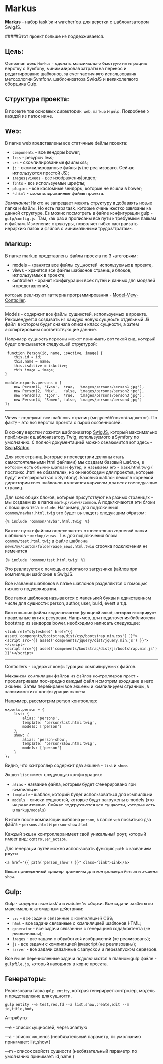 Markus
========================

**Markus** - набор task'ок и watcher'ов, для верстки с шаблонизатором SwigJS.

#####Этот проект больше не поддерживается.

Цель:
------------

Основная цель `Markus` - сделать максимально быструю интеграцию верстку с Symfony, минимизировав затраты на перенос и редактирование шаблонов, за счет частичного использования методологии Symfony, шаблонизатора SwigJS и великолепного сборщика Gulp.

Структура проекта:
------------

В проекте три основных директории: `web`, `markup` и `gulp`. Подробнее о каждой из папок ниже.

Web:
------------
В папке web представлены все статичные файлы проекта: 
- `components` - все вендоры bower;
- `less` - ресурсы less;
- `css`  - скомпилированные файлы css;
- `js` - скомпилированные файлы js (не реализовано. Сейчас используются простой JS);
- `images|videos` - все изображения|видео;
- `fonts` - все используемые шрифты;
- `plugins` - все кастомные вендоры, которые не вошли в bower;
- `*.html` - скомпилированные файлы проекта.

*Замечание:* Никто не запрещает менять структуру и добавлять новые папки и файлы. Но есть пара task, которые очень жестко завязаны на данной структуре. Ее можно посмотреть в файле конфигурации gulp - `gulp/config.js`. Там, как раз и  прописаны все пути к требуемым папкам и файлам.  Изменение структуры, позволяет гибко настраивать иерархию папок и файлов с минимальными трудозатратами.

Markup:
------------

В папке markup представлены файлы проекта по 3 категориям:
- models – хранятся все файлы сущностей, используемых в проекте,
- views - хранятся все файлы шаблонов страниц и блоков, используемых в проекте, 
- controllers - хранит конфигурации всех путей и данных для моделей и представлений,

которые реализуют паттерна программирования - [Model-View-Controller]. 

***

Models  - содержит  все файлы сущностей, используемых в проекте. Рекомендуется создавать на каждую новую сущность отдельный JS файл, в котором будет сначала описан класс сущности, а затем экспортированы соответствующие данные. 

Например сущность персоны может принимать вот такой вид, который будет описывается следующей структурой:

```shell
 function Person(id, name, isActive, image) {
    this.id = id;
    this.name = name;
    this.isActive = isActive;
    this.image = image;
}

module.exports.persons = [
    new Person(1, 'Ivan',  true,  'images/persons/person1.jpg'),
    new Person(2, 'Max',   false, 'images/persons/person2.jpg'),
    new Person(3, 'Igor',  true,  'images/persons/person3.jpg'),
    new Person(4, 'Semen', false, 'images/persons/person4.jpg')
];
``` 

***

Views - содержит все шаблоны страниц (модулей/блоков/виджетов). По факту - это вся верстка проекта с парой особенностей.

В основу верстки ложится шаблонизатор [SwigJS], который максимально приближен к шаблонизатору Twig, используемого в Symfony по умолчанию. С полной документацией можно ознакомится вот здесь - [SwigJS/doc].

Для всех страниц (которые в последствии должны стать самостоятельными html файлами) мы создаем базовый шаблон, в котором есть обычно шапка и футер, и называем его - base.html.twig ( постфикс .html не обязателен, но он необходим для проектов, которые будут интегрироваться с Symfony). Базовый шаблон лежит в корневой директории всех шаблонов и является каркасом для всех последующих страниц.

Для всех общих блоков, которые присутствуют на разных страницах - мы создаем их в папке `markup/views/common`. А подключаются эти блоки с помощью тега `include`. Например, для подключения `common/navbar.html.twig` это будет выглядеть следующим образом:  

```shell
{% include 'common/navbar.html.twig' %}
``` 
Важно: пути к файлам определяются относительно корневой папки шаблонов - `markup/views`. Т.е. для подключения блока `common/test.html.twig` в файле шаблона `news/my/custom/folder/page_news.html.twig` строчка подключения не изменится

```shell
{% include 'common/test.html.twig' %}
``` 
Это реализуется с помощью cutomного загрузчика файлов при компиляции шаблонов в SwigJS.

Все названия шаблонов в папке шаблонов разделяются с помощью нижнего подчеркивания.

Все папки шаблонов называются с маленькой буквы и единственном числе для сущности: person, author, user, build, event и т.д.

Все внешние файлы подключаются функцией asset, которая генерирует правильные пути к ресурсам. Например, для подключения библиотеки bootstrap из вендоров bower, необходимо написать следующее:
```shell
<link rel="stylesheet" href="{{ asset('components/bootstrap/dist/css/bootstrap.min.css') }}">
<script src="{{ asset('components/jquery/dist/jquery.min.js') }}"></script>
<script src="{{ asset('components/bootstrap/dist/js/bootstrap.min.js') }}"></script>
``` 

***

Controllers - содержит конфигурацию компилируемых файлов. 

Механизм компиляции файлов из файлов контроллеров прост - просматриваем поочередно каждый файл и смотрим входящие в него экшены. Затем перебираем все экшены и компилируем страницы, в зависимости от конфигурации экшена.

Например, рассмотрим person контроллер:

```shell
exports.person = {
    list: {
        alias: 'persons',
        template: 'person/list.html.twig',
        models: ['person']
    },
    show: {
        alias: 'person-show',
        template: 'person/show.html.twig',
        models: ['person']
    }
};
``` 

Видно, что контроллер содержит два экшена - `list` и `show`. 

Экшен `list` имеет следующую конфигурацию:
- `alias` - название файла, которым будет сгенерировано при компиляции
- `template` - шаблон, который будет использоваться для компиляции
- `models` - списки сущностей, которые будут загружены в models (это не реализовано. Сейчас подгружаются все сущности, которые есть в `markup/models`)

В итоге после компиляции шаблона `person`, в папке `web` появиться два файла - `persons.html` и `person-show.html`

Каждый экшен контроллера имеет свой уникальный роут, который имеет вид: `controller_action`.

Для генерации путей можно использовать функцию `path` с названием роута:

```shell
<a href="{{ path('person_show') }}" class="link">Link</a>
```

Выше приведенный пример применим для контроллера `Person` и экшена `show`.


Gulp:
------------

Gulp - содержит все task'и и watcher'ы сборки. Все задачи разбиты по максимально атомарным действиям:
- `css` - все задачи связанные с компиляцией CSS;
- `html` - все задачи связанные с компиляцией шаблонов HTML;
- `generator` - все задачи связанные с генерацией кода/контента (не реализованы);
- `images` - все задачи с обработкой изображений (не реализованы);
- `js` - все задачи с компиляцией javascript (не реализованы);
- `server` - все задачи связанные с запуском и перезапуском серверов.

Все выше перечисленные задачи подключаются в главном gulp файле - `gulpfile.js`, который находится в корне проекта.


Генераторы:
------------

Реализована таска `gulp entity`, которая генерирует контролер, модель и представление для сущности.

```shell
gulp entity --e test,res,fd --a list,show,create,edit --m id,title,body
```

Аттрибуты:

--е - список сущностей, через зяаятую

--a - список экшенов (необязательный параметр, по умолчанию принимает: list,show )

--m - список свойств сущности (необязательный параметр, по умолчанию принимает: id,name )


[markup-swig]: https://github.com/Fafnur/markup-swig
[Model-View-Controller]: https://ru.wikipedia.org/wiki/Model-View-Controller
[SwigJS]: http://paularmstrong.github.io/swig/
[SwigJS/doc]: http://paularmstrong.github.io/swig/docs/
